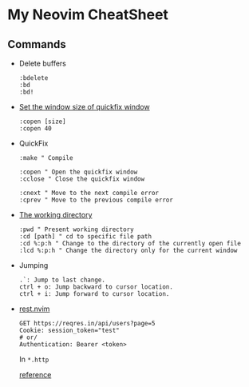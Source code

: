 # My Neovim CheatSheet

## Commands

- Delete buffers

  ```console
  :bdelete
  :bd
  :bd!
  ```

- [Set the window size of quickfix window](https://stackoverflow.com/questions/42217825/vim-how-to-set-the-window-size-of-quickfix-window)

  ```console
  :copen [size]
  :copen 40
  ```

- QuickFix

  ```console
  :make " Compile

  :copen " Open the quickfix window
  :cclose " Close the quickfix window

  :cnext " Move to the next compile error
  :cprev " Move to the previous compile error
  ```

- [The working directory](https://vim.fandom.com/wiki/Set_working_directory_to_the_current_file)

  ```console
  :pwd " Present working directory
  :cd [path] " cd to specific file path
  :cd %:p:h " Change to the directory of the currently open file
  :lcd %:p:h " Change the directory only for the current window
  ```

- Jumping
  
  ```plain
  .`: Jump to last change.
  ctrl + o: Jump backward to cursor location.
  ctrl + i: Jump forward to cursor location.
  ```

- [rest.nvim](https://github.com/rest-nvim/rest.nvim)

  ```http
  GET https://reqres.in/api/users?page=5
  Cookie: session_token="test"
  # or/
  Authentication: Bearer <token>
  ```

  In `*.http`

  [reference](https://github.com/rest-nvim/rest.nvim/issues/98)

